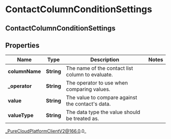 # ContactColumnConditionSettings

## ContactColumnConditionSettings

## Properties

|Name | Type | Description | Notes|
|------------ | ------------- | ------------- | -------------|
| **columnName** | **String** | The name of the contact list column to evaluate. | |
| **_operator** | **String** | The operator to use when comparing values. | |
| **value** | **String** | The value to compare against the contact&#39;s data. | |
| **valueType** | **String** | The data type the value should be treated as. | |



_PureCloudPlatformClientV2@166.0.0_
